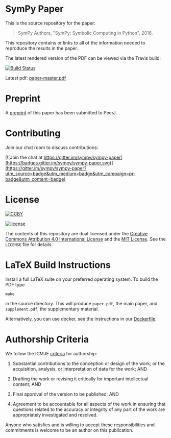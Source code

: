 # SymPy Paper

This is the source repository for the paper:

> SymPy Authors, "SymPy: Symbolic Computing in Python", 2016.

This repository contains or links to all of the information needed to reproduce
the results in the paper.

The latest rendered version of the PDF can be viewed via the Travis build:

[![Build Status](https://travis-ci.org/sympy/sympy-paper.svg?branch=master)](https://travis-ci.org/sympy/sympy-paper)

Latest pdf: [paper-master.pdf](https://github.com/isuruf-bot/sympy-paper/blob/pdfs/paper-master.pdf)

# Preprint

A [preprint](https://peerj.com/preprints/2083/) of this paper has been submitted to
PeerJ.

# Contributing

Join our chat room to discuss contributions:

[![Join the chat at https://gitter.im/sympy/sympy-paper](https://badges.gitter.im/sympy/sympy-paper.svg)](https://gitter.im/sympy/sympy-paper?utm_source=badge&utm_medium=badge&utm_campaign=pr-badge&utm_content=badge)

# License

[![CCBY](https://i.creativecommons.org/l/by/4.0/80x15.png)](http://creativecommons.org/licenses/by/4.0)

[![license](https://img.shields.io/github/license/mashape/apistatus.svg?maxAge=2592000)]()

The contents of this repository are dual licensed under the [Creative Commons
Attribution 4.0 International
License](http://creativecommons.org/licenses/by/4.0) and the [MIT
License](https://opensource.org/licenses/MIT). See the `LICENSE` file for
details.

# LaTeX Build Instructions

Install a full LaTeX suite on your preferred operating system. To build the
PDF type

    make

in the source directory. This will produce `paper.pdf`, the main paper, and
`supplement.pdf`, the supplementary material.

Alternatively, you can use docker, see the instructions in our
[Dockerfile](https://github.com/sympy/sympy-paper/blob/master/Dockerfile).

# Authorship Criteria

We follow the ICMJE [criteria](http://www.icmje.org/recommendations/browse/roles-and-responsibilities/defining-the-role-of-authors-and-contributors.html#two)
for authorship:

1. Substantial contributions to the conception or design of the work; or the
   acquisition, analysis, or interpretation of data for the work; AND

2. Drafting the work or revising it critically for important intellectual
   content; AND

3. Final approval of the version to be published; AND

4. Agreement to be accountable for all aspects of the work in ensuring that
   questions related to the accuracy or integrity of any part of the work are
   appropriately investigated and resolved.

Anyone who satisfies and is willing to accept these responsibilities and
commitments is welcome to be an author on this publication.
